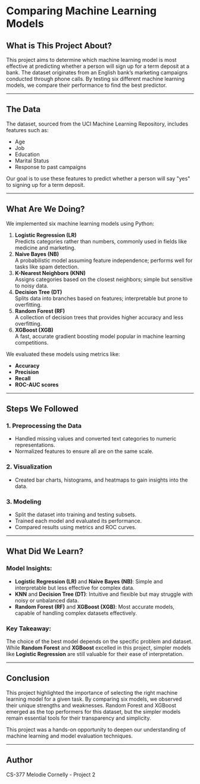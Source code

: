 # Comparing Machine Learning Models

## What is This Project About?
This project aims to determine which machine learning model is most effective at predicting whether a person will sign up for a term deposit at a bank. The dataset originates from an English bank’s marketing campaigns conducted through phone calls. By testing six different machine learning models, we compare their performance to find the best predictor.

---

## The Data
The dataset, sourced from the UCI Machine Learning Repository, includes features such as:
- Age
- Job
- Education
- Marital Status
- Response to past campaigns

Our goal is to use these features to predict whether a person will say "yes" to signing up for a term deposit.

---

## What Are We Doing?
We implemented six machine learning models using Python:
1. **Logistic Regression (LR)**  
   Predicts categories rather than numbers, commonly used in fields like medicine and marketing.
2. **Naive Bayes (NB)**  
   A probabilistic model assuming feature independence; performs well for tasks like spam detection.
3. **K-Nearest Neighbors (KNN)**  
   Assigns categories based on the closest neighbors; simple but sensitive to noisy data.
4. **Decision Tree (DT)**  
   Splits data into branches based on features; interpretable but prone to overfitting.
5. **Random Forest (RF)**  
   A collection of decision trees that provides higher accuracy and less overfitting.
6. **XGBoost (XGB)**  
   A fast, accurate gradient boosting model popular in machine learning competitions.

We evaluated these models using metrics like:
- **Accuracy**
- **Precision**
- **Recall**
- **ROC-AUC scores**

---

## Steps We Followed
### 1. Preprocessing the Data
- Handled missing values and converted text categories to numeric representations.
- Normalized features to ensure all are on the same scale.

### 2. Visualization
- Created bar charts, histograms, and heatmaps to gain insights into the data.

### 3. Modeling
- Split the dataset into training and testing subsets.
- Trained each model and evaluated its performance.
- Compared results using metrics and ROC curves.

---

## What Did We Learn?
### Model Insights:
- **Logistic Regression (LR)** and **Naive Bayes (NB)**: Simple and interpretable but less effective for complex data.
- **KNN** and **Decision Tree (DT)**: Intuitive and flexible but may struggle with noisy or unbalanced data.
- **Random Forest (RF)** and **XGBoost (XGB)**: Most accurate models, capable of handling complex datasets effectively.

### Key Takeaway:
The choice of the best model depends on the specific problem and dataset. While **Random Forest** and **XGBoost** excelled in this project, simpler models like **Logistic Regression** are still valuable for their ease of interpretation.

---

## Conclusion
This project highlighted the importance of selecting the right machine learning model for a given task. By comparing six models, we observed their unique strengths and weaknesses. Random Forest and XGBoost emerged as the top performers for this dataset, but the simpler models remain essential tools for their transparency and simplicity.

This project was a hands-on opportunity to deepen our understanding of machine learning and model evaluation techniques.

---

## Author
CS-377 Melodie Cornelly - Project 2

